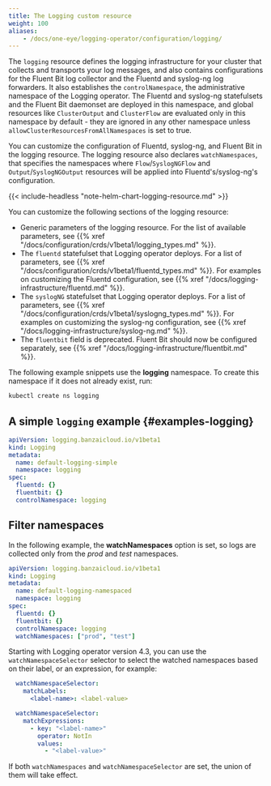 ```yaml
---
title: The Logging custom resource
weight: 100
aliases:
    - /docs/one-eye/logging-operator/configuration/logging/
---
```


The `logging` resource defines the logging infrastructure for your cluster that collects and transports your log messages, and also contains configurations for the Fluent Bit log collector and the Fluentd and syslog-ng log forwarders. It also establishes the `controlNamespace`, the administrative namespace of the Logging operator. The Fluentd and syslog-ng statefulsets and the Fluent Bit daemonset are deployed in this namespace, and global resources like `ClusterOutput` and `ClusterFlow` are evaluated only in this namespace by default - they are ignored in any other namespace unless `allowClusterResourcesFromAllNamespaces` is set to true.

You can customize the configuration of Fluentd, syslog-ng, and Fluent Bit in the logging resource. The logging resource also declares `watchNamespaces`, that specifies the namespaces where `Flow`/`SyslogNGFlow` and `Output`/`SyslogNGOutput` resources will be applied into Fluentd's/syslog-ng's configuration.

{{< include-headless "note-helm-chart-logging-resource.md" >}}

You can customize the following sections of the logging resource:

- Generic parameters of the logging resource. For the list of available parameters, see {{% xref "/docs/configuration/crds/v1beta1/logging_types.md" %}}.
- The `fluentd` statefulset that Logging operator deploys. For a list of parameters, see {{% xref "/docs/configuration/crds/v1beta1/fluentd_types.md" %}}. For examples on customizing the Fluentd configuration, see {{% xref "/docs/logging-infrastructure/fluentd.md" %}}.
- The `syslogNG` statefulset that Logging operator deploys. For a list of parameters, see {{% xref "/docs/configuration/crds/v1beta1/syslogng_types.md" %}}. For examples on customizing the syslog-ng configuration, see {{% xref "/docs/logging-infrastructure/syslog-ng.md" %}}.
- The `fluentbit` field is deprecated. Fluent Bit should now be configured separately, see {{% xref "/docs/logging-infrastructure/fluentbit.md" %}}.

The following example snippets use the **logging** namespace. To create this namespace if it does not already exist, run:

```bash
kubectl create ns logging
```

## A simple `logging` example {#examples-logging}

```yaml
apiVersion: logging.banzaicloud.io/v1beta1
kind: Logging
metadata:
  name: default-logging-simple
  namespace: logging
spec:
  fluentd: {}
  fluentbit: {}
  controlNamespace: logging
```

## Filter namespaces

In the following example, the **watchNamespaces** option is set, so logs are collected only from the *prod* and *test* namespaces.

```yaml
apiVersion: logging.banzaicloud.io/v1beta1
kind: Logging
metadata:
  name: default-logging-namespaced
  namespace: logging
spec:
  fluentd: {}
  fluentbit: {}
  controlNamespace: logging
  watchNamespaces: ["prod", "test"]
```

Starting with Logging operator version 4.3, you can use the `watchNamespaceSelector` selector to select the watched namespaces based on their label, or an expression, for example:

```yaml
  watchNamespaceSelector:
    matchLabels:
      <label-name>: <label-value>
```

```yaml
  watchNamespaceSelector:
    matchExpressions:
      - key: "<label-name>"
        operator: NotIn
        values:
          - "<label-value>"
```

If both `watchNamespaces` and `watchNamespaceSelector` are set, the union of them will take effect.
